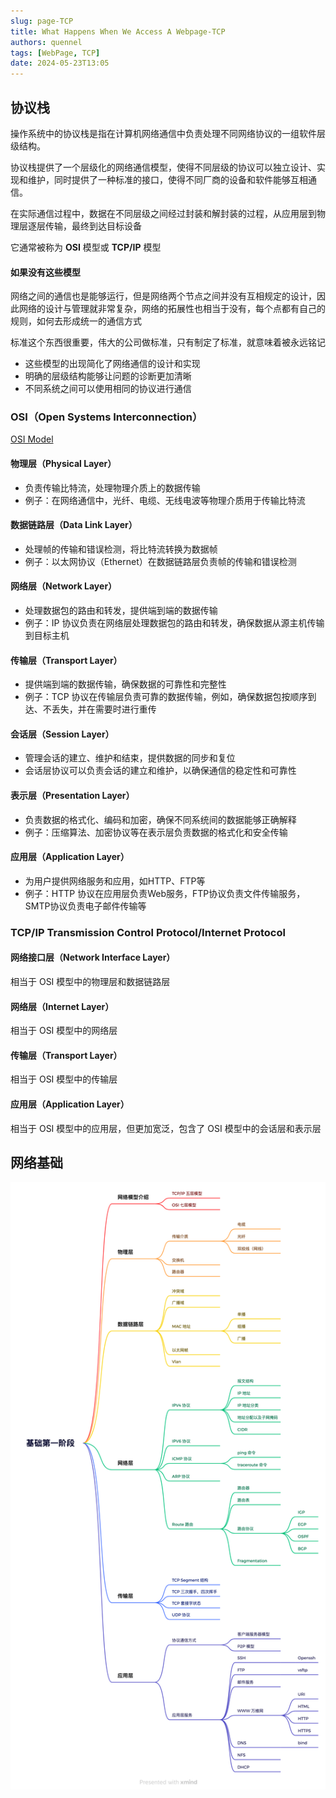 ```yaml
---
slug: page-TCP
title: What Happens When We Access A Webpage-TCP
authors: quennel
tags: [WebPage, TCP]
date: 2024-05-23T13:05
---
```



## 协议栈
操作系统中的协议栈是指在计算机网络通信中负责处理不同网络协议的一组软件层级结构。

协议栈提供了一个层级化的网络通信模型，使得不同层级的协议可以独立设计、实现和维护，同时提供了一种标准的接口，使得不同厂商的设备和软件能够互相通信。

在实际通信过程中，数据在不同层级之间经过封装和解封装的过程，从应用层到物理层逐层传输，最终到达目标设备



它通常被称为 **OSI** 模型或 **TCP/IP** 模型

#### 如果没有这些模型
网络之间的通信也是能够运行，但是网络两个节点之间并没有互相规定的设计，因此网络的设计与管理就非常复杂，网络的拓展性也相当于没有，每个点都有自己的规则，如何去形成统一的通信方式

标准这个东西很重要，伟大的公司做标准，只有制定了标准，就意味着被永远铭记

- 这些模型的出现简化了网络通信的设计和实现
- 明确的层级结构能够让问题的诊断更加清晰
- 不同系统之间可以使用相同的协议进行通信

### OSI（Open Systems Interconnection）
[OSI Model](https://www.practicalnetworking.net/series/packet-traveling/osi-model/)

#### 物理层（Physical Layer）
- 负责传输比特流，处理物理介质上的数据传输
- 例子：在网络通信中，光纤、电缆、无线电波等物理介质用于传输比特流
#### 数据链路层（Data Link Layer）
- 处理帧的传输和错误检测，将比特流转换为数据帧
- 例子：以太网协议（Ethernet）在数据链路层负责帧的传输和错误检测
#### 网络层（Network Layer）
- 处理数据包的路由和转发，提供端到端的数据传输
- 例子：IP 协议负责在网络层处理数据包的路由和转发，确保数据从源主机传输到目标主机
#### 传输层（Transport Layer）
- 提供端到端的数据传输，确保数据的可靠性和完整性
- 例子：TCP 协议在传输层负责可靠的数据传输，例如，确保数据包按顺序到达、不丢失，并在需要时进行重传
#### 会话层（Session Layer）
- 管理会话的建立、维护和结束，提供数据的同步和复位
- 会话层协议可以负责会话的建立和维护，以确保通信的稳定性和可靠性
#### 表示层（Presentation Layer）
- 负责数据的格式化、编码和加密，确保不同系统间的数据能够正确解释
- 例子：压缩算法、加密协议等在表示层负责数据的格式化和安全传输
#### 应用层（Application Layer）
- 为用户提供网络服务和应用，如HTTP、FTP等
- 例子：HTTP 协议在应用层负责Web服务，FTP协议负责文件传输服务，SMTP协议负责电子邮件传输等


### TCP/IP Transmission Control Protocol/Internet Protocol
#### 网络接口层（Network Interface Layer）
相当于 OSI 模型中的物理层和数据链路层
#### 网络层（Internet Layer）
相当于 OSI 模型中的网络层
#### 传输层（Transport Layer）
相当于 OSI 模型中的传输层
#### 应用层（Application Layer）
相当于 OSI 模型中的应用层，但更加宽泛，包含了 OSI 模型中的会话层和表示层


## 网络基础
![img.png](img.png)